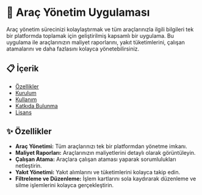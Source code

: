 # 🚗 Araç Yönetim Uygulaması

Araç yönetim sürecinizi kolaylaştırmak ve tüm araçlarınızla ilgili bilgileri tek bir platformda toplamak için geliştirilmiş kapsamlı bir uygulama. Bu uygulama ile araçlarınızın maliyet raporlarını, yakıt tüketimlerini, çalışan atamalarını ve daha fazlasını kolayca yönetebilirsiniz.

## 📋 İçerik

- [Özellikler](#özellikler)
- [Kurulum](#kurulum)
- [Kullanım](#kullanım)
- [Katkıda Bulunma](#katkıda-bulunma)
- [Lisans](#lisans)

## ✨ Özellikler

- **Araç Yönetimi:** Tüm araçlarınızı tek bir platformdan yönetme imkanı.
- **Maliyet Raporları:** Araçlarınızın maliyetlerini detaylı olarak görüntüleyin.
- **Çalışan Atama:** Araçlara çalışan ataması yaparak sorumlulukları netleştirin.
- **Yakıt Yönetimi:** Yakıt alımlarını ve tüketimlerini kolayca takip edin.
- **Filtreleme ve Düzenleme:** İşlem kartlarını sola kaydırarak düzenleme ve silme işlemlerini kolayca gerçekleştirin.

